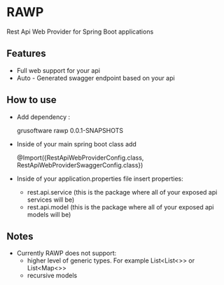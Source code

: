 # RAWP
Rest Api Web Provider for Spring Boot applications

## Features

- Full web support for your api
- Auto - Generated swagger endpoint based on your api

## How to use
- Add dependency :

  	<dependency>
            <groupId>grusoftware</groupId>
            <artifactId>rawp</artifactId>
            <version>0.0.1-SNAPSHOTS</version>
        </dependency>

- Inside of your main spring boot class add 

	@Import({RestApiWebProviderConfig.class, RestApiWebProviderSwaggerConfig.class})

- Inside of your application.properties file insert properties:
  - rest.api.service (this is the package where all of your exposed api services will be)
  - rest.api.model (this is the package where all of your exposed api models will be)

## Notes

- Currently RAWP does not support:
  - higher level of generic types. For example List<List<>> or List<Map<>>
  - recursive models
